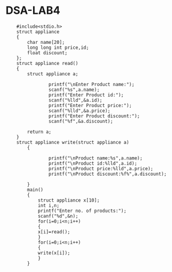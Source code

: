 # DSA-LAB4
        #include<stdio.h>
        struct appliance
        {
            char name[20];
            long long int price,id;
            float discount;
        };
        struct appliance read()
        {
            struct appliance a;

                    printf("\nEnter Product name:");
                    scanf("%s",a.name);
                    printf("Enter Product id:");
                    scanf("%lld",&a.id);
                    printf("Enter Product price:");
                    scanf("%lld",&a.price);
                    printf("Enter Product discount:");
                    scanf("%f",&a.discount);

            return a;	
        }
        struct appliance write(struct appliance a)
            {

                    printf("\nProduct name:%s",a.name);
                    printf("\nProduct id:%lld",a.id);
                    printf("\nProduct price:%lld",a.price);
                    printf("\nProduct discount:%f%",a.discount);

            }
            main()
            {
                struct appliance x[10];
                int i,n;
                printf("Enter no. of products:");
                scanf("%d",&n);
                for(i=0;i<n;i++)
                {
                x[i]=read();
                }
                for(i=0;i<n;i++)
                {
                write(x[i]);
                }
            }



